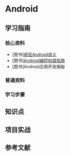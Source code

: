 # Android

## 学习指南

### 核心资料

* [图书][疯狂Android讲义](http://product.dangdang.com/23699102.html)
* [图书][Android编程权威指南](http://product.dangdang.com/25102877.html)
* [图书]Android应用开发揭秘

### 普通资料

### 学习步骤

## 知识点

## 项目实战

## 参考文献
